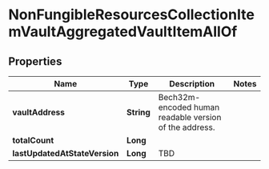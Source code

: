 

# NonFungibleResourcesCollectionItemVaultAggregatedVaultItemAllOf


## Properties

| Name | Type | Description | Notes |
|------------ | ------------- | ------------- | -------------|
|**vaultAddress** | **String** | Bech32m-encoded human readable version of the address. |  |
|**totalCount** | **Long** |  |  |
|**lastUpdatedAtStateVersion** | **Long** | TBD |  |



